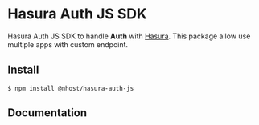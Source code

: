 # Hasura Auth JS SDK

Hasura Auth JS SDK to handle **Auth** with [Hasura](https://hasura.io/). This package allow use multiple apps with custom endpoint.

## Install

`$ npm install @nhost/hasura-auth-js`

## Documentation


